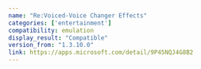 ```yaml
---
name: "Re:Voiced-Voice Changer Effects"
categories: ['entertainment']
compatibility: emulation
display_result: "Compatible"
version_from: "1.3.10.0"
link: https://apps.microsoft.com/detail/9P45NQJ4G8B2
---
```

